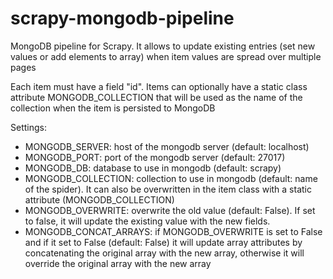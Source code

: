scrapy-mongodb-pipeline
=======================

MongoDB pipeline for Scrapy. It allows to update existing entries (set new values or add elements to array) when item values are spread over multiple pages

Each item must have a field "id".
Items can optionally have a static class attribute MONGODB_COLLECTION that will be used as the name of the collection when the item is persisted to MongoDB

Settings:
* MONGODB_SERVER: host of the mongodb server (default: localhost)
* MONGODB_PORT: port of the mongodb server (default: 27017)
* MONGODB_DB: database to use in mongodb (default: scrapy)
* MONGODB_COLLECTION: collection to use in mongodb (default: name of the spider). It can also be overwritten in the item class with a static attribute (MONGODB_COLLECTION)
* MONGODB_OVERWRITE: overwrite the old value (default: False). If set to false, it will update the existing value with the new fields. 
* MONGODB_CONCAT_ARRAYS: if MONGODB_OVERWRITE is set to False and if it set to False (default: False) it will update array attributes by concatenating the original array with the new array, otherwise it will override the original array with the new array
